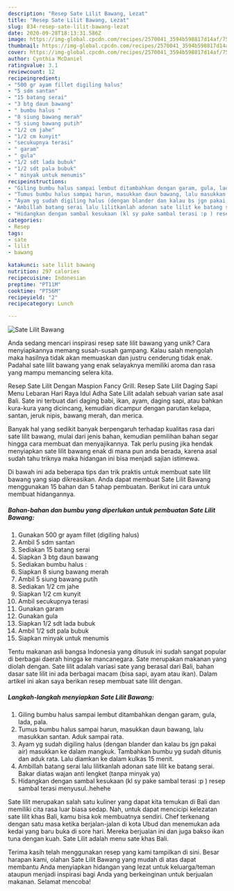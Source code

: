 ```yaml
---
description: "Resep Sate Lilit Bawang, Lezat"
title: "Resep Sate Lilit Bawang, Lezat"
slug: 834-resep-sate-lilit-bawang-lezat
date: 2020-09-28T18:13:31.586Z
image: https://img-global.cpcdn.com/recipes/2570041_3594b598817d14af/751x532cq70/sate-lilit-bawang-foto-resep-utama.jpg
thumbnail: https://img-global.cpcdn.com/recipes/2570041_3594b598817d14af/751x532cq70/sate-lilit-bawang-foto-resep-utama.jpg
cover: https://img-global.cpcdn.com/recipes/2570041_3594b598817d14af/751x532cq70/sate-lilit-bawang-foto-resep-utama.jpg
author: Cynthia McDaniel
ratingvalue: 3.1
reviewcount: 12
recipeingredient:
- "500 gr ayam fillet digiling halus"
- "5 sdm santan"
- "15 batang serai"
- "3 btg daun bawang"
- " bumbu halus "
- "8 siung bawang merah"
- "5 siung bawang putih"
- "1/2 cm jahe"
- "1/2 cm kunyit"
- "secukupnya terasi"
- " garam"
- " gula"
- "1/2 sdt lada bubuk"
- "1/2 sdt pala bubuk"
- " minyak untuk menumis"
recipeinstructions:
- "Giling bumbu halus sampai lembut ditambahkan dengan garam, gula, lada, pala."
- "Tumus bumbu halus sampai harun, masukkan daun bawang, lalu masukkan santan. Aduk sampai rata."
- "Ayam yg sudah digiling halus (dengan blander dan kalau bs jgn pakai air) masukkan ke dalam mangkuk. Tambahkan bumbu yg sudah ditunis dan aduk rata. Lalu diamkan ke dalam kulkas 15 menit."
- "Ambillah batang serai lalu lilitkanlah adonan sate lilit ke batang serai. Bakar diatas wajan anti lengket (tanpa minyak ya)"
- "Hidangkan dengan sambal kesukaan (kl sy pake sambal terasi :p ) resep sambal terasi menyusul..hehehe"
categories:
- Resep
tags:
- sate
- lilit
- bawang

katakunci: sate lilit bawang 
nutrition: 297 calories
recipecuisine: Indonesian
preptime: "PT11M"
cooktime: "PT56M"
recipeyield: "2"
recipecategory: Lunch

---
```



![Sate Lilit Bawang](https://img-global.cpcdn.com/recipes/2570041_3594b598817d14af/751x532cq70/sate-lilit-bawang-foto-resep-utama.jpg)

Anda sedang mencari inspirasi resep sate lilit bawang yang unik? Cara menyiapkannya memang susah-susah gampang. Kalau salah mengolah maka hasilnya tidak akan memuaskan dan justru cenderung tidak enak. Padahal sate lilit bawang yang enak selayaknya memiliki aroma dan rasa yang mampu memancing selera kita.

Resep Sate Lilit Dengan Maspion Fancy Grill. Resep Sate Lilit Daging Sapi Menu Lebaran Hari Raya Idul Adha Sate Lilit adalah sebuah varian sate asal Bali. Sate ini terbuat dari daging babi, ikan, ayam, daging sapi, atau bahkan kura-kura yang dicincang, kemudian dicampur dengan parutan kelapa, santan, jeruk nipis, bawang merah, dan merica.

Banyak hal yang sedikit banyak berpengaruh terhadap kualitas rasa dari sate lilit bawang, mulai dari jenis bahan, kemudian pemilihan bahan segar hingga cara membuat dan menyajikannya. Tak perlu pusing jika hendak menyiapkan sate lilit bawang enak di mana pun anda berada, karena asal sudah tahu triknya maka hidangan ini bisa menjadi sajian istimewa.


Di bawah ini ada beberapa tips dan trik praktis untuk membuat sate lilit bawang yang siap dikreasikan. Anda dapat membuat Sate Lilit Bawang menggunakan 15 bahan dan 5 tahap pembuatan. Berikut ini cara untuk membuat hidangannya.

<!--inarticleads1-->

##### Bahan-bahan dan bumbu yang diperlukan untuk pembuatan Sate Lilit Bawang:

1. Gunakan 500 gr ayam fillet (digiling halus)
1. Ambil 5 sdm santan
1. Sediakan 15 batang serai
1. Siapkan 3 btg daun bawang
1. Sediakan  bumbu halus :
1. Siapkan 8 siung bawang merah
1. Ambil 5 siung bawang putih
1. Sediakan 1/2 cm jahe
1. Siapkan 1/2 cm kunyit
1. Ambil secukupnya terasi
1. Gunakan  garam
1. Gunakan  gula
1. Siapkan 1/2 sdt lada bubuk
1. Ambil 1/2 sdt pala bubuk
1. Siapkan  minyak untuk menumis


Tentu makanan asli bangsa Indonesia yang ditusuk ini sudah sangat popular di berbagai daerah hingga ke mancanegara. Sate merupakan makanan yang diolah dengan. Sate lilit adalah variasi sate yang berasal dari Bali, bahan dasar sate lilit ini ada berbagai macam (bisa sapi, ayam atau ikan). Dalam artikel ini akan saya berikan resep membuat sate lilit dengan. 

<!--inarticleads2-->

##### Langkah-langkah menyiapkan Sate Lilit Bawang:

1. Giling bumbu halus sampai lembut ditambahkan dengan garam, gula, lada, pala.
1. Tumus bumbu halus sampai harun, masukkan daun bawang, lalu masukkan santan. Aduk sampai rata.
1. Ayam yg sudah digiling halus (dengan blander dan kalau bs jgn pakai air) masukkan ke dalam mangkuk. Tambahkan bumbu yg sudah ditunis dan aduk rata. Lalu diamkan ke dalam kulkas 15 menit.
1. Ambillah batang serai lalu lilitkanlah adonan sate lilit ke batang serai. Bakar diatas wajan anti lengket (tanpa minyak ya)
1. Hidangkan dengan sambal kesukaan (kl sy pake sambal terasi :p ) resep sambal terasi menyusul..hehehe


Sate lilit merupakan salah satu kuliner yang dapat kita temukan di Bali dan memiliki cita rasa luar biasa sedap. Nah, untuk dapat mencicipi kelezatan sate lilit khas Bali, kamu bisa kok membuatnya sendiri. Chef terkenang dengan satu masa ketika berjalan-jalan di kota Ubud dan menemukan ada kedai yang baru buka di sore hari. Mereka berjualan ini dan juga bakso ikan tuna dengan kuah. Sate Lilit adalah menu sate khas Bali. 

Terima kasih telah menggunakan resep yang kami tampilkan di sini. Besar harapan kami, olahan Sate Lilit Bawang yang mudah di atas dapat membantu Anda menyiapkan hidangan yang lezat untuk keluarga/teman ataupun menjadi inspirasi bagi Anda yang berkeinginan untuk berjualan makanan. Selamat mencoba!
